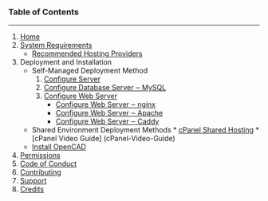 ### Table of Contents
---
1. [Home](Home)
2. [System Requirements](System_Requirements)
   * [Recommended Hosting Providers](Recommended_Hosting_Providers)
3. Deployment and Installation
    * Self-Managed Deployment Method
        1. [Configure Server](Configure-Server)
        2. [Configure Database Server ‒ MySQL](Configure-Database-Server-‒-MySQL)
        3. [Configure Web Server](Configure-Web-Server)
            * [Configure Web Server ‒ nginx](Configure-Web-Server-‒-nginx)
            * [Configure Web Server ‒ Apache](Configure-Web-Server-‒-Apache)
            * [Configure Web Server ‒ Caddy](Configure-Web-Server-‒-Caddy)
    * Shared Environment Deployment Methods
          * [cPanel Shared Hosting](cPanel-Shared-Hosting)
		  * [cPanel Video Guide] (cPanel-Video-Guide)
    * [Install OpenCAD](Install-OpenCAD)
4. [Permissions](Permissions)
5. [Code of Conduct](Code-of-Conduct)
6. [Contributing](Contributing)
7. [Support](Support)
8. [Credits](Credits)

